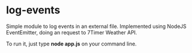 # log-events
Simple module to log events in an external file.
Implemented using NodeJS EventEmitter, doing an request to 7Timer Weather API.

To run it, just type **node app.js** on your command line.